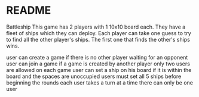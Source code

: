 # README

Battleship
This game has 2 players with 1 10x10 board each. They have a fleet of ships which they can deploy.
Each player can take one guess to try to find all the other player's ships. The first one that finds
the other's ships wins.


  user can create a game if there is no other player waiting for an opponent
  user can join a game if a game is created by another player
  only two users are allowed on each game
  user can set a ship on his board if it is within the board and the spaces are unoccupied
  users must set all 5 ships before beginning the rounds
  each user takes a turn at a time
  there can only be one user


